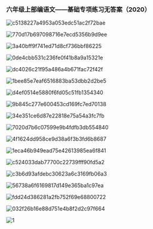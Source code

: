 ﻿---
layout: post
tags: [教学复习]
author: lqq
---

### 六年级上部编语文——基础专项练习无答案（2020）

![c5138227a4953a053edc51ac2f72bae](https://xn--yet120bc1ab21f.xn--fiqs8s/images/lqq/a/Aspose.Words.3a97fec7-4add-464c-9563-b40d25b64f53.001.jpeg)

![770d17b697098716e7ecd5356b9d9ee](https://xn--yet120bc1ab21f.xn--fiqs8s/images/lqq/a/Aspose.Words.3a97fec7-4add-464c-9563-b40d25b64f53.002.jpeg)

![3a40bff9f741ed71d8cf736bbf86225](https://xn--yet120bc1ab21f.xn--fiqs8s/images/lqq/a/Aspose.Words.3a97fec7-4add-464c-9563-b40d25b64f53.003.jpeg)

![0de4cbb531c236fe0f41b8a9a15321e](https://xn--yet120bc1ab21f.xn--fiqs8s/images/lqq/a/Aspose.Words.3a97fec7-4add-464c-9563-b40d25b64f53.004.jpeg)

![dc4026c21f95a486a4b671fac72f42f](https://xn--yet120bc1ab21f.xn--fiqs8s/images/lqq/a/Aspose.Words.3a97fec7-4add-464c-9563-b40d25b64f53.005.jpeg)

![1bee85e7eaf6516883ba53dbb2d2be5](https://xn--yet120bc1ab21f.xn--fiqs8s/images/lqq/a/Aspose.Words.3a97fec7-4add-464c-9563-b40d25b64f53.006.jpeg)

![d4ef0514e5880f6fd05c51fb1354340](https://xn--yet120bc1ab21f.xn--fiqs8s/images/lqq/a/Aspose.Words.3a97fec7-4add-464c-9563-b40d25b64f53.007.jpeg)

![9b845c277e600453cd169fc7ed70138](https://xn--yet120bc1ab21f.xn--fiqs8s/images/lqq/a/Aspose.Words.3a97fec7-4add-464c-9563-b40d25b64f53.008.jpeg)

![34e351ce6d87e22818e75a54a3fc7fb](https://xn--yet120bc1ab21f.xn--fiqs8s/images/lqq/a/Aspose.Words.3a97fec7-4add-464c-9563-b40d25b64f53.009.jpeg)

![7020d7b6c07599e9b4fdfb3db554840](https://xn--yet120bc1ab21f.xn--fiqs8s/images/lqq/a/Aspose.Words.3a97fec7-4add-464c-9563-b40d25b64f53.010.jpeg)

![4f1624dd958ce9d38a6f3b3fd6b8687](https://xn--yet120bc1ab21f.xn--fiqs8s/images/lqq/a/Aspose.Words.3a97fec7-4add-464c-9563-b40d25b64f53.011.jpeg)

![1eca46b949ead75e42613985ea6f841](https://xn--yet120bc1ab21f.xn--fiqs8s/images/lqq/a/Aspose.Words.3a97fec7-4add-464c-9563-b40d25b64f53.012.jpeg)

![c524033dab77700c22739fff90fd5a2](https://xn--yet120bc1ab21f.xn--fiqs8s/images/lqq/a/Aspose.Words.3a97fec7-4add-464c-9563-b40d25b64f53.013.jpeg)

![c3b6d93afdebc30623a6c3169fb06a3](https://xn--yet120bc1ab21f.xn--fiqs8s/images/lqq/a/Aspose.Words.3a97fec7-4add-464c-9563-b40d25b64f53.014.jpeg)

![56738a6f6169817d149e365ba1c97ea](https://xn--yet120bc1ab21f.xn--fiqs8s/images/lqq/a/Aspose.Words.3a97fec7-4add-464c-9563-b40d25b64f53.015.jpeg)

![fdd24d386281a2fb752f69e68800722](https://xn--yet120bc1ab21f.xn--fiqs8s/images/lqq/a/Aspose.Words.3a97fec7-4add-464c-9563-b40d25b64f53.016.jpeg)

![032f26b16e88d751e4b8f2d2c97f664](https://xn--yet120bc1ab21f.xn--fiqs8s/images/lqq/a/Aspose.Words.3a97fec7-4add-464c-9563-b40d25b64f53.017.jpeg)

![1](https://xn--yet120bc1ab21f.xn--fiqs8s/images/lqq/a/Aspose.Words.3a97fec7-4add-464c-9563-b40d25b64f53.018.png)

